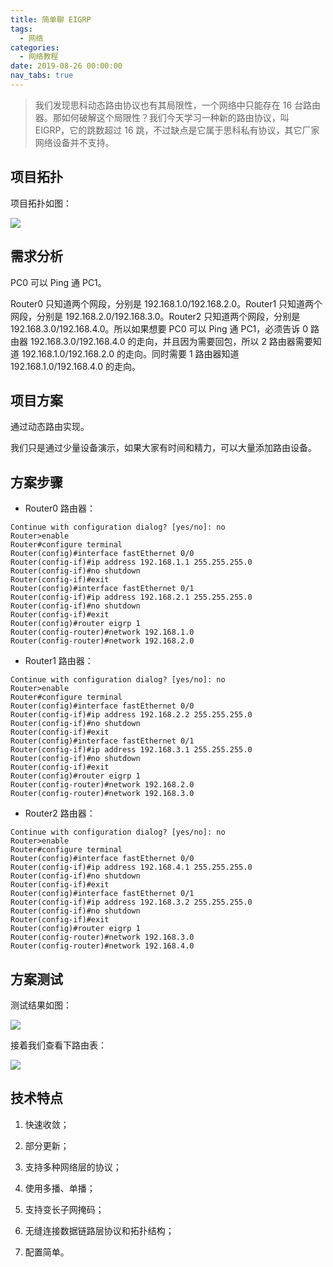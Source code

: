 ```yaml
---
title: 简单聊 EIGRP
tags:
  - 网络
categories:
  - 网络教程
date: 2019-08-26 00:00:00
nav_tabs: true
---
```


> 我们发现思科动态路由协议也有其局限性，一个网络中只能存在 16 台路由器。那如何破解这个局限性？我们今天学习一种新的路由协议，叫 EIGRP，它的跳数超过 16 跳，不过缺点是它属于思科私有协议，其它厂家网络设备并不支持。

<!-- more -->

## 项目拓扑

项目拓扑如图：

![](https://cdn.dusays.com/2019/08/48-1.jpg)

## 需求分析

PC0 可以 Ping 通 PC1。

Router0 只知道两个网段，分别是 192.168.1.0/192.168.2.0。Router1 只知道两个网段，分别是 192.168.2.0/192.168.3.0。Router2 只知道两个网段，分别是 192.168.3.0/192.168.4.0。所以如果想要 PC0 可以 Ping 通 PC1，必须告诉 0 路由器 192.168.3.0/192.168.4.0 的走向，并且因为需要回包，所以 2 路由器需要知道 192.168.1.0/192.168.2.0 的走向。同时需要 1 路由器知道 192.168.1.0/192.168.4.0 的走向。

## 项目方案

通过动态路由实现。

我们只是通过少量设备演示，如果大家有时间和精力，可以大量添加路由设备。

## 方案步骤

* Router0 路由器：

```
Continue with configuration dialog? [yes/no]: no
Router>enable
Router#configure terminal
Router(config)#interface fastEthernet 0/0
Router(config-if)#ip address 192.168.1.1 255.255.255.0
Router(config-if)#no shutdown
Router(config-if)#exit
Router(config)#interface fastEthernet 0/1
Router(config-if)#ip address 192.168.2.1 255.255.255.0
Router(config-if)#no shutdown
Router(config-if)#exit
Router(config)#router eigrp 1
Router(config-router)#network 192.168.1.0
Router(config-router)#network 192.168.2.0
```

* Router1 路由器：

```
Continue with configuration dialog? [yes/no]: no
Router>enable
Router#configure terminal
Router(config)#interface fastEthernet 0/0
Router(config-if)#ip address 192.168.2.2 255.255.255.0
Router(config-if)#no shutdown
Router(config-if)#exit
Router(config)#interface fastEthernet 0/1
Router(config-if)#ip address 192.168.3.1 255.255.255.0
Router(config-if)#no shutdown
Router(config-if)#exit
Router(config)#router eigrp 1
Router(config-router)#network 192.168.2.0
Router(config-router)#network 192.168.3.0
```

* Router2 路由器：

```
Continue with configuration dialog? [yes/no]: no
Router>enable
Router#configure terminal
Router(config)#interface fastEthernet 0/0
Router(config-if)#ip address 192.168.4.1 255.255.255.0
Router(config-if)#no shutdown
Router(config-if)#exit
Router(config)#interface fastEthernet 0/1
Router(config-if)#ip address 192.168.3.2 255.255.255.0
Router(config-if)#no shutdown
Router(config-if)#exit
Router(config)#router eigrp 1
Router(config-router)#network 192.168.3.0
Router(config-router)#network 192.168.4.0
```

## 方案测试

测试结果如图：

![](https://cdn.dusays.com/2019/08/48-2.jpg)

接着我们查看下路由表：

![](https://cdn.dusays.com/2019/08/48-3.jpg)

## 技术特点

1. 快速收敛；

2. 部分更新；

3. 支持多种网络层的协议；

4. 使用多播、单播；

5. 支持变长子网掩码；

6. 无缝连接数据链路层协议和拓扑结构；

7. 配置简单。